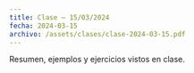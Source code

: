 ```yaml
---
title: Clase — 15/03/2024
fecha: 2024-03-15
archivo: /assets/clases/clase-2024-03-15.pdf
---
```


Resumen, ejemplos y ejercicios vistos en clase.
